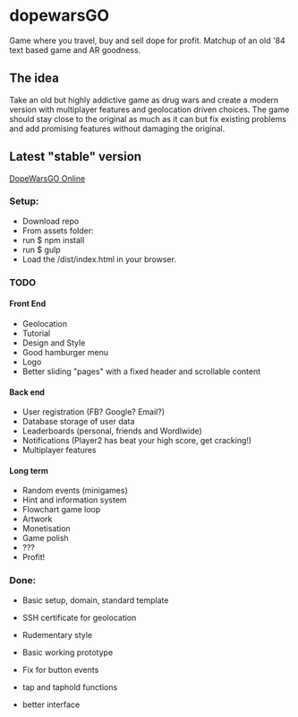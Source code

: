 # dopewarsGO
Game where you travel, buy and sell dope for profit. Matchup of an old '84 text based game and AR goodness.

## The idea
Take an old but highly addictive game as drug wars and create a modern version with multiplayer features and geolocation driven choices.
The game should stay close to the original as much as it can but fix existing problems and add promising features without damaging the original.

## Latest "stable" version
[DopeWarsGO Online](https://www.dopewars-go.nl "Dopewars GO Homepage")

### Setup:
* Download repo
* From assets folder:
* run $ npm install
* run $ gulp
* Load the /dist/index.html in your browser.

### TODO

#### Front End
* Geolocation
* Tutorial
* Design and Style
* Good hamburger menu
* Logo
* Better sliding "pages" with a fixed header and scrollable content

#### Back end
* User registration (FB? Google? Email?)
* Database storage of user data
* Leaderboards (personal, friends and Wordlwide)
* Notifications (Player2 has beat your high score, get cracking!)
* Multiplayer features

#### Long term
* Random events (minigames)
* Hint and information system
* Flowchart game loop
* Artwork
* Monetisation
* Game polish
* ???
* Profit!

### Done:
* Basic setup, domain, standard template
* SSH certificate for geolocation
* Rudementary style
* Basic working prototype
* Fix for button events

* tap and taphold functions
* better interface

